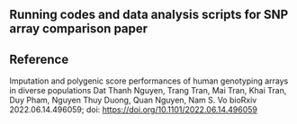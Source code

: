 ## Running codes and data analysis scripts for SNP array comparison paper

## Reference
Imputation and polygenic score performances of human genotyping arrays in diverse populations
Dat Thanh Nguyen, Trang Tran, Mai Tran, Khai Tran, Duy Pham, Nguyen Thuy Duong, Quan Nguyen, Nam S. Vo
bioRxiv 2022.06.14.496059; doi: https://doi.org/10.1101/2022.06.14.496059

